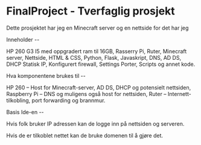 # FinalProject - Tverfaglig prosjekt

Dette prosjektet har jeg en Minecraft server og en nettside for det har jeg


Inneholder --

HP 260 G3 I5 med oppgradert ram til 16GB,
Rasserry Pi,
Ruter,
Minecraft server, Nettside,
HTML & CSS, Python, Flask, Javaskript,
DNS, AD DS, DHCP
Statisk IP, Konfigurert firewall, Settings Porter,
Scripts og annet kode.

Hva komponentene brukes til --

HP 260 – Host for Minecraft-server, AD DS, DHCP og potensielt nettsiden,
Raspberry Pi – DNS og muligens også host for nettsiden,
Ruter – Internett-tilkobling, port forwarding og brannmur.

Basis Ide-en --

Hvis folk bruker IP adressen kan de logge inn på nettsiden og serveren.

Hvis de er tilkoblet nettet kan de bruke domenen til å gjøre det.



